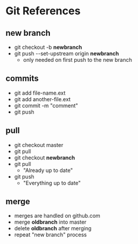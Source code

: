 # Git References

## new branch
- git checkout -b **newbranch**
- git push --set-upstream origin **newbranch**
  - only needed on first push to the new branch

## commits
- git add file-name.ext
- git add another-file.ext
- git commit -m "comment"
- git push
 

## pull
- git checkout master
- git pull
- git checkout **newbranch**
- git pull
  - "Already up to date"
- git push
  - "Everything up to date"

## merge
- merges are handled on github.com
- merge **oldbranch** into master
- delete **oldbranch** after merging
- repeat "new branch" process

